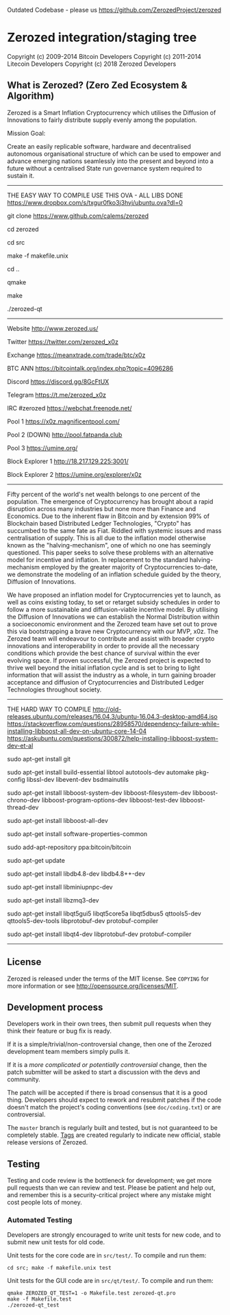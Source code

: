 Outdated Codebase - please us https://github.com/ZerozedProject/zerozed

Zerozed integration/staging tree
================================

Copyright (c) 2009-2014 Bitcoin Developers
Copyright (c) 2011-2014 Litecoin Developers
Copyright (c) 2018 Zerozed Developers

What is Zerozed? (Zero Zed Ecosystem & Algorithm)
----------------

Zerozed is a Smart Inflation Cryptocurrency which utilises the Diffusion of Innovations to fairly distribute supply evenly among the population.

Mission Goal: 

Create an easily replicable software, hardware and decentralised autonomous organisational structure of which can be used to empower and advance emerging nations seamlessly into the present and beyond into a future without a centralised State run governance system required to sustain it.

________________________________________________________________________________
THE EASY WAY TO COMPILE
USE THIS OVA - ALL LIBS DONE
https://www.dropbox.com/s/txgur0fko3j3hvj/ubuntu.ova?dl=0

git clone https://www.github.com/calems/zerozed

cd zerozed

cd src

make -f makefile.unix

cd ..

qmake

make

./zerozed-qt

________________________________________________________________________________


Website http://www.zerozed.us/

Twitter https://twitter.com/zerozed_x0z

Exchange https://meanxtrade.com/trade/btc/x0z

BTC ANN https://bitcointalk.org/index.php?topic=4096286

Discord https://discord.gg/8GcFtUX

Telegram https://t.me/zerozed_x0z

IRC #zerozed https://webchat.freenode.net/

Pool 1 https://x0z.magnificentpool.com/

Pool 2 (DOWN) http://pool.fatpanda.club 

Pool 3 https://umine.org/

Block Explorer 1 http://18.217.129.225:3001/

Block Explorer 2 https://umine.org/explorer/x0z

________________________________________________________________________________

Fifty percent of the world's net wealth belongs to one percent of the population. The emergence of Cryptocurrency has brought about a rapid disruption across many industries but none more than Finance and Economics. Due to the inherent flaw in Bitcoin and by extension 99% of Blockchain based Distributed Ledger Technologies, "Crypto" has succumbed to the same fate as Fiat. Riddled with systemic issues and mass centralisation of supply. 
    This is all due to the inflation model otherwise known as the "halving-mechanism", one of which no one has seemingly questioned. This paper seeks to solve these problems with an alternative model for incentive and inflation. In replacement to the standard halving-mechanism employed by the greater majority of Cryptocurrencies to-date, we demonstrate the modeling of an inflation schedule guided by the theory, Diffusion of Innovations.

We have proposed an inflation model for Cryptocurrencies yet to launch, as well as coins existing today, to set or retarget subsidy schedules in order to follow a more sustainable and diffusion-viable incentive model. By utilising the Diffusion of Innovations we can establish the Normal Distribution within a socioeconomic environment and the Zerozed team have set out to prove this via bootstrapping a brave new Cryptocurrency with our MVP, x0z.
    The Zerozed team will endeavour to contribute and assist with broader crypto innovations and interoperability in order to provide all the necessary conditions which provide the best chance of survival within the ever evolving space. If proven successful, the Zerozed project is expected to thrive well beyond the initial inflation cycle and is set to bring to light information that will assist the industry as a whole, in turn gaining broader acceptance and diffusion of Cryptocurrencies and Distributed Ledger Technologies throughout society.

________________________________________________________________________________

THE HARD WAY TO COMPILE
http://old-releases.ubuntu.com/releases/16.04.3/ubuntu-16.04.3-desktop-amd64.iso
https://stackoverflow.com/questions/28958570/dependency-failure-while-installing-libboost-all-dev-on-ubuntu-core-14-04 https://askubuntu.com/questions/300872/help-installing-libboost-system-dev-et-al


sudo apt-get install git

sudo apt-get install build-essential libtool autotools-dev automake pkg-config libssl-dev libevent-dev bsdmainutils

sudo apt-get install libboost-system-dev libboost-filesystem-dev libboost-chrono-dev libboost-program-options-dev libboost-test-dev libboost-thread-dev

sudo apt-get install libboost-all-dev

sudo apt-get install software-properties-common

sudo add-apt-repository ppa:bitcoin/bitcoin

sudo apt-get update

sudo apt-get install libdb4.8-dev libdb4.8++-dev

sudo apt-get install libminiupnpc-dev

sudo apt-get install libzmq3-dev

sudo apt-get install libqt5gui5 libqt5core5a libqt5dbus5 qttools5-dev qttools5-dev-tools libprotobuf-dev protobuf-compiler

sudo apt-get install libqt4-dev libprotobuf-dev protobuf-compiler

________________________________________________________________________________

License
-------
Zerozed is released under the terms of the MIT license. See `COPYING` for more
information or see http://opensource.org/licenses/MIT.

Development process
-------------------

Developers work in their own trees, then submit pull requests when they think
their feature or bug fix is ready.

If it is a simple/trivial/non-controversial change, then one of the Zerozed
development team members simply pulls it.

If it is a *more complicated or potentially controversial* change, then the patch
submitter will be asked to start a discussion with the devs and community.

The patch will be accepted if there is broad consensus that it is a good thing.
Developers should expect to rework and resubmit patches if the code doesn't
match the project's coding conventions (see `doc/coding.txt`) or are
controversial.

The `master` branch is regularly built and tested, but is not guaranteed to be
completely stable. [Tags](https://github.com/calems/zerozed/tags) are created
regularly to indicate new official, stable release versions of Zerozed.

Testing
-------

Testing and code review is the bottleneck for development; we get more pull
requests than we can review and test. Please be patient and help out, and
remember this is a security-critical project where any mistake might cost people
lots of money.

### Automated Testing

Developers are strongly encouraged to write unit tests for new code, and to
submit new unit tests for old code.

Unit tests for the core code are in `src/test/`. To compile and run them:

    cd src; make -f makefile.unix test

Unit tests for the GUI code are in `src/qt/test/`. To compile and run them:

    qmake ZEROZED_QT_TEST=1 -o Makefile.test zerozed-qt.pro
    make -f Makefile.test
    ./zerozed-qt_test

